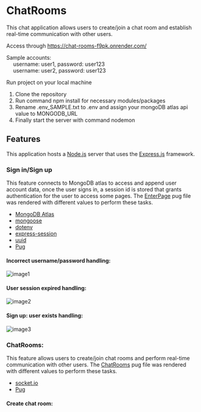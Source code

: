 # ChatRooms  
This chat application allows users to create/join a chat room and establish real-time communication with other users.   

Access through https://chat-rooms-f9pk.onrender.com/  

Sample accounts:  
&emsp; username: user1, password: user123  
&emsp; username: user2, password: user123  

Run project on your local machine  
1. Clone the repository  
2. Run command npm install for necessary modules/packages  
3. Rename .env_SAMPLE.txt to .env and assign your mongoDB atlas api value to MONGODB_URL
4. Finally start the server with command nodemon  
  
## Features  
This application hosts a [Node.js](https://developer.mozilla.org/en-US/docs/Glossary/Node.js) server that uses the [Express.js](https://developer.mozilla.org/en-US/docs/Learn/Server-side/Express_Nodejs) framework.

### Sign in/Sign up  
This feature connects to MongoDB atlas to access and append user account data, once the user signs in, a session id is stored that grants authentication for the user to access some pages. The [EnterPage](https://github.com/ZHJamesY/ChatRooms/blob/main/public/views/EnterPage.pug) pug file was rendered with different values to perform these tasks.
* [MongoDB Atlas](https://www.mongodb.com/atlas/database)
* [mongoose](https://www.npmjs.com/package/mongoose)
* [dotenv](https://www.npmjs.com/package/dotenv)
* [express-session](https://www.npmjs.com/package/express-session)
* [uuid](https://www.npmjs.com/package/uuid)
* [Pug](https://pugjs.org/api/getting-started.html)

#### Incorrect username/password handling:  
![image1](https://user-images.githubusercontent.com/82336264/235332079-6c15a1d2-4742-4437-abd2-84c8ca236168.gif)

#### User session expired handling:
![image2](https://user-images.githubusercontent.com/82336264/235332115-389e1d79-86a3-48c6-b1fe-137653c55607.gif)

#### Sign up: user exists handling:
![image3](https://user-images.githubusercontent.com/82336264/235332126-5d648179-4fb2-4111-99c1-5b0e8df40cb9.gif)

### ChatRooms:
This feature allows users to create/join chat rooms and perform real-time communication with other users. The [ChatRooms](https://github.com/ZHJamesY/ChatRooms/blob/main/public/views/ChatRooms.pug) pug file was rendered with different values to perform these tasks.
* [socket.io](https://www.npmjs.com/package/socket.io)
* [Pug](https://pugjs.org/api/getting-started.html)

#### Create chat room:





